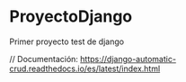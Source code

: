 # ProyectoDjango
Primer proyecto test de django 

// Documentación: https://django-automatic-crud.readthedocs.io/es/latest/index.html

